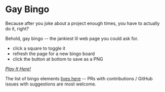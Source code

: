 # Gay Bingo
Because after you joke about a project enough times, you have to actually do it, right?

Behold, gay bingo -- the jankiest lil web page you could ask for.
- click a square to toggle it
- refresh the page for a new bingo board
- click the button at bottom to save as a PNG

[*Play It Here!*](http://code.maiamccormick.com/projects/gay_bingo/)

The list of bingo elements [lives here](https://github.com/maiamcc/gay_bingo/blob/master/make_bingo.js#L10) -- PRs with contributions / GitHub issues with suggestions are most welcome.
